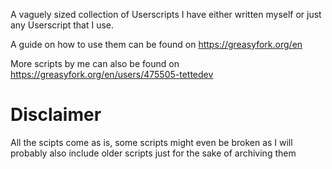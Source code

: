 A vaguely sized collection of Userscripts I have either written myself or just any Userscript that I use.

A guide on how to use them can be found on https://greasyfork.org/en

More scripts by me can also be found on https://greasyfork.org/en/users/475505-tettedev

# Disclaimer
All the scipts come as is, some scripts might even be broken as I will probably also include older scripts just for the sake of archiving them